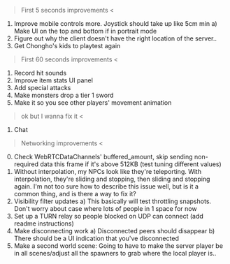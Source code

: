 > First 5 seconds improvements <
1. Improve mobile controls more. Joystick should take up like 5cm min
  a) Make UI on the top and bottom if in portrait mode
2. Figure out why the client doesn't have the right location of the server..
3. Get Chongho's kids to playtest again

> First 60 seconds improvements <
1. Record hit sounds
2. Improve item stats UI panel
3. Add special attacks
4. Make monsters drop a tier 1 sword
5. Make it so you see other players' movement animation

> ok but I wanna fix it <
1. Chat

> Networking improvements <
0. Check WebRTCDataChannels' buffered_amount, skip sending non-required data this frame if it's above 512KB (test tuning different values)
1. Without interpolation, my NPCs look like they're teleporting. With interpolation, they're sliding and stopping, then sliding and stopping again. I'm not too sure how to describe this issue well, but is it a common thing, and is there a way to fix it? 
2. Visibility filter updates
a) This basically will test throttling snapshots. Don't worry about case where lots of people in 1 space for now
3. Set up a TURN relay so people blocked on UDP can connect (add readme instructions)
4. Make disconnecting work
a) Disconnected peers should disappear
b) There should be a UI indication that you've disconnected
5. Make a second world scene: Going to have to make the server player be in all scenes/adjust all the spawners to grab where the local player is..

